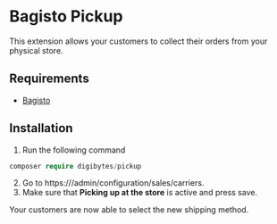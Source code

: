 # Bagisto Pickup

This extension allows your customers to collect their orders from your physical store.

## Requirements
- [Bagisto](https://github.com/bagisto/bagisto)

## Installation
1. Run the following command

```php
composer require digibytes/pickup
```

2. Go to https://<your-site>/admin/configuration/sales/carriers.
3. Make sure that **Picking up at the store** is active and press save.

Your customers are now able to select the new shipping method.
